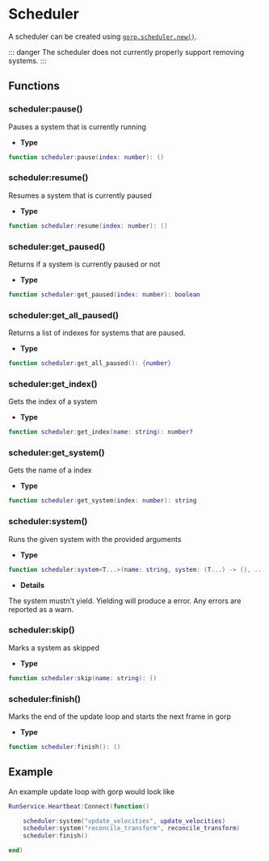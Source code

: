 # Scheduler

A scheduler can be created using [`gorp.scheduler.new()`](./gorp.md#schedulernew).

::: danger
The scheduler does not currently properly support removing systems.
:::

## Functions

### scheduler:pause()

Pauses a system that is currently running

-   **Type**

```lua
function scheduler:pause(index: number): ()
```

### scheduler:resume()

Resumes a system that is currently paused

-   **Type**

```lua
function scheduler:resume(index: number): ()
```

### scheduler:get_paused()

Returns if a system is currently paused or not

-   **Type**

```lua
function scheduler:get_paused(index: number): boolean
```

### scheduler:get_all_paused()

Returns a list of indexes for systems that are paused.

-   **Type**

```lua
function scheduler:get_all_paused(): {number}
```

### scheduler:get_index()

Gets the index of a system

-   **Type**

```lua
function scheduler:get_index(name: string): number?
```

### scheduler:get_system()

Gets the name of a index

-   **Type**

```lua
function scheduler:get_system(index: number): string
```

### scheduler:system()

Runs the given system with the provided arguments

-   **Type**

```lua
function scheduler:system<T...>(name: string, system: (T...) -> (), ...: T...): ()
```

-   **Details**

The system mustn't yield. Yielding will produce a error. Any errors are reported as a warn.

### scheduler:skip()

Marks a system as skipped

-   **Type**

```lua
function scheduler:skip(name: string): ()
```

### scheduler:finish()

Marks the end of the update loop and starts the next frame in gorp

-   **Type**

```lua
function scheduler:finish(): ()
```

## Example

An example update loop with gorp would look like

```lua
RunService.Heartbeat:Connect(function()

	scheduler:system("update_velocities", update_velocities)
	scheduler:system("reconcile_transform", reconcile_transform)
	scheduler:finish()

end)

```
